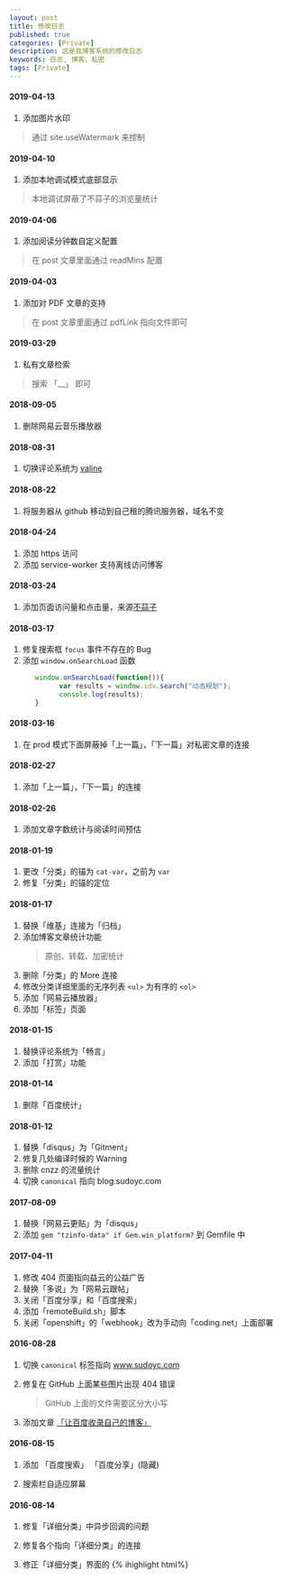 ```yaml
---
layout: post
title: 修改日志
published: true
categories: [Private]
description: 这是我博客系统的修改日志
keywords: 日志, 博客，私密
tags: [Private]
---
```

#### 2019-04-13
1. 添加图片水印
> 通过 site.useWatermark 来控制

#### 2019-04-10
1. 添加本地调试模式底部显示
> 本地调试屏蔽了不蒜子的浏览量统计

#### 2019-04-06
1. 添加阅读分钟数自定义配置
> 在 post 文章里面通过 readMins 配置

#### 2019-04-03
1. 添加对 PDF 文章的支持
> 在 post 文章里面通过 pdfLink 指向文件即可

#### 2019-03-29
1. 私有文章检索
> 搜索 「__」 即可

#### 2018-09-05
1. 删除网易云音乐播放器

#### 2018-08-31	
1. 切换评论系统为 [valine](https://panjunwen.com/diy-a-comment-system/)

#### 2018-08-22
1. 将服务器从 github 移动到自己租的腾讯服务器，域名不变

#### 2018-04-24
1. 添加 https 访问
1. 添加 service-worker 支持离线访问博客

#### 2018-03-24
1. 添加页面访问量和点击量，来源[不蒜子](http://busuanzi.ibruce.info)

#### 2018-03-17
1. 修复搜索框 ```focus``` 事件不存在的 Bug
1. 添加 ```window.onSearchLoad``` 函数
   ```javascript
      window.onSearchLoad(function()){
		    var results = window.idx.search("动态规划"); 
            console.log(results);
	  }
   ```

#### 2018-03-16
1. 在 prod 模式下面屏蔽掉「上一篇」，「下一篇」对私密文章的连接

#### 2018-02-27
1. 添加「上一篇」，「下一篇」的连接

#### 2018-02-26
1. 添加文章字数统计与阅读时间预估

#### 2018-01-19
1. 更改「分类」的锚为 ```cat-var```，之前为 ```var```
1. 修复「分类」的锚的定位

#### 2018-01-17
1. 替换「维基」连接为「归档」
1. 添加博客文章统计功能
	> 原创、转载、加密统计
1. 删除「分类」的 More 连接
1. 修改分类详细里面的无序列表 ```<ul>``` 为有序的 ```<ol>```
1. 添加「网易云播放器」
1. 添加「标签」页面

#### 2018-01-15
1. 替换评论系统为「畅言」
1. 添加「打赏」功能

#### 2018-01-14
1. 删除「百度统计」

#### 2018-01-12
1. 替换「disqus」为「Gitment」
1. 修复几处编译时候的 Warning
1. 删除 cnzz 的流量统计
1. 切换 `canonical` 指向 blog.sudoyc.com

#### 2017-08-09
1. 替换「网易云更贴」为「disqus」
2. 添加 ```gem "tzinfo-data" if Gem.win_platform?``` 到 Gemfile 中

#### 2017-04-11
1. 修改 404 页面指向益云的公益广告
2. 替换「多说」为「网易云跟帖」
3. 关闭「百度分享」和「百度搜索」
4. 添加「remoteBuild.sh」脚本
5. 关闭「openshift」的「webhook」改为手动向「coding.net」上面部署


#### 2016-08-28

1. 切换 `canonical` 标签指向 www.sudoyc.com

2. 修复在 GitHub 上面某些图片出现 404 错误

    > GitHub 上面的文件需要区分大小写

3. 添加文章 [「让百度收录自己的博客」][h28-1]

[h28-1]: /2016/08/28/github-consistent-with-coding/

#### 2016-08-15

1. 添加 「百度搜索」 「百度分享」(隐藏)  

1. 搜索栏自适应屏幕

#### 2016-08-14

1. 修复「详细分类」中异步回调的问题

3. 修复各个指向「详细分类」的连接

4. 修正「详细分类」界面的 {% ihighlight html%}<title>{% endihighlight %}

5. 修复「详细分类」界面的分享连接抖动问题

6. 删除「推荐文章」的{% ihighlight css %}target="_blank"{% endihighlight %}

7. 添加 `tags` 标签

8. 添加 `repost` 标签 

8. 添加 {% ihighlight liquid %} {% raw %}{{ site.cat_brif_repo_limit }} {% endraw %}{% endihighlight %} 变量限制分类中的预览文章数量

9. 添加 [inline_highlight][h14-1] 支持 span code 高亮
	
	> 安装方法： [installing-a-plugin][h14-2]{:target="_blank"}

	> 使用方法：{% raw %} {% ihighlight code %} //some conde span {% endihighlight %}   {% endraw %}

10. 在 SublimeText2 `ihighlight` 的snippet `ihigh` 

	> [手把手教你写Sublime中的Snippet][h14-3]{:target="_blank"} 	

	> snippet 的 `scope` [标签值][h14-4]{:target="_blank"} 

11. 给 Post 的文章的所有 {% ihighlight html %} <a> {% endihighlight %} 标签添加属性 	{% ihighlight css %} target="_blank" {% endihighlight %}，如果需要修改请使用 	{% ihighlight markdown %} [text][href]{:target="_self"} {% endihighlight %}

[h14-1]: https://github.com/bdesham/inline_highlight
[h14-2]: https://jekyllrb.com/docs/plugins/#installing-a-plugin
[h14-3]: http://www.jianshu.com/p/356bd7b2ea8e
[h14-4]: https://gist.github.com/iambibhas/4705378

#### 2016-08-13

1. 替换「友言」评论系统为「多说」

2. 删除掉原始的 ~~ReadMe.md~~

3. 添加文章[「显示网页访问量」][h13-1]{:target="_blank"}

4. 修复「推荐文章」在部分界面不显示的问题

5. 添加详细分类子页面修复「中文乱码」问题

	> 这里使用了 jQuery 当中的两个 API `encodeURIComponent(url)` 和 `decodeURIComponent(url)`

	> Liquid 当中使用了管道命令 `url_encode`

   ```liquid 
   {% raw %}
   {{ category | first | url_encode   }}
   {% endraw  %}
   ```
 6. 更新 OpenShift 中的 PHP 脚本

    > 删除掉了~~`git fetch`~~命令，使 Coding 的镜像内容与 GitHub 上面完全一致

[h13-1]: /2016/08/13/use-cnzz-show-pv/


#### 2016-08-12

1. 添加[ Coding.net ][h12-1]{:target="_blank"}的镜像站点，[解决百度无法抓取 GitHub Pages 的问题][h12-2]{:target="_blank"}

2. 恢复百度统计 「为了百度抓取页面」

3. 删除 ~~`site.github`~~ 变量，添加 `local_debug` 变量来区分本地与远程服务器
	
	> 本地启动服务其使用命令 `bundle exec jekyll serve --config _config.local.yml`

	> ~~liquid 里面 <font color="red">没有</font> `true` <font color="red">只有</font> `false` 这个真坑~~

4. html 头中添加`canonical`标签解决重复网页的 SEO 问题

5. 替换首页的「我的 GitHub 仓库」为「推荐文章」

[h12-1]: http://ychost.coding.me/
[h12-2]: #

#### 2016-08-11

1. 修改博客中的代码样式「kramdown 的代码[ 缩进 ][h11-1]{:target="_blank"}真恶心」

2. 更改[ 百度统计 ][h11-4]{:target="_blank"}为[ cnzz ][h11-2]统计，并自定义[ 显示今日访问人数 ][h11-3]{:target="_blank"}

3. 修改博客中图片样式并解决`img{width}`与手势插件的冲突
	
	> 通过限制`img`解决的，`img ===>  .markdown-body  img`

4. 添加博文[「显示 VisualStudio 未被引用的文件」][h11-5]{:target="_blank"}

[h11-1]: http://mazhuang.org/2016/06/28/vim-kramdown-tab/
[h11-2]: http://www.umeng.com/
[h11-3]: #
[h11-4]: http://tongji.baidu.com/
[h11-5]: /2016/11/show-all-files-in-visualStudio/


#### 2016-08-10

1. 添加 lightbox 插件可以点击图片全屏放大
2. 修该部分逻辑

	> 百度分析和评论系统只有 GitHub 上面才有

    > 鼠标放到图片上面会呈手指状

3. 添加了一篇博文[「固定 Vmware 中的 Linux 的 IP地址」][h10-1]{:target="_blank"}

4. 修正了「关于」的内容。

5. ~~添加 "hideInGitHub" 该标签支持只在本地显示某文章而在github上面是隐藏的~~

6. 添加 "private" 的分类标签，该标签内的文章只在本地显示而在 GitHub 上面是隐藏的

7. 对文章的文件夹进行了按年号的分类

[h10-1]: /2016/08/10/fixed-ip-in-vmware-linux/
